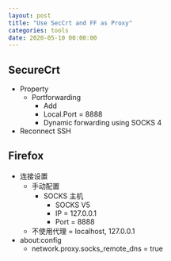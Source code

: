 ```yaml
---
layout: post
title: "Use SecCrt and FF as Proxy"
categories: tools
date: 2020-05-10 00:00:00
---
```


## SecureCrt

- Property
  - Portforwarding
    - Add
    - Local.Port = 8888
    - Dynamic forwarding using SOCKS 4
- Reconnect SSH

## Firefox

- 连接设置
  - 手动配置
    - SOCKS 主机
      - SOCKS V5
      - IP = 127.0.0.1
      - Port = 8888
  - 不使用代理 = localhost, 127.0.0.1
- about:config
  - network.proxy.socks_remote_dns = true